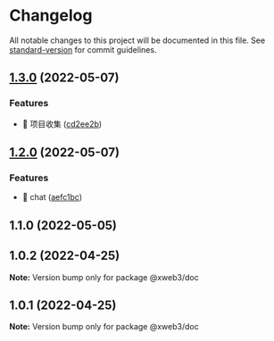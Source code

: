 # Changelog

All notable changes to this project will be documented in this file. See [standard-version](https://github.com/conventional-changelog/standard-version) for commit guidelines.

## [1.3.0](https://github.com/xweb3/web3/compare/v1.2.0...v1.3.0) (2022-05-07)


### Features

* 🎸 项目收集 ([cd2ee2b](https://github.com/xweb3/web3/commit/cd2ee2b93aa0c22123848f2ad691d8ba172a82a3))

## [1.2.0](https://github.com/xweb3/web3/compare/v1.1.0...v1.2.0) (2022-05-07)


### Features

* 🎸 chat ([aefc1bc](https://github.com/xweb3/web3/commit/aefc1bcea8691093c83710652b708cd91a1b4dbd))

## 1.1.0 (2022-05-05)

## 1.0.2 (2022-04-25)

**Note:** Version bump only for package @xweb3/doc





## 1.0.1 (2022-04-25)

**Note:** Version bump only for package @xweb3/doc
